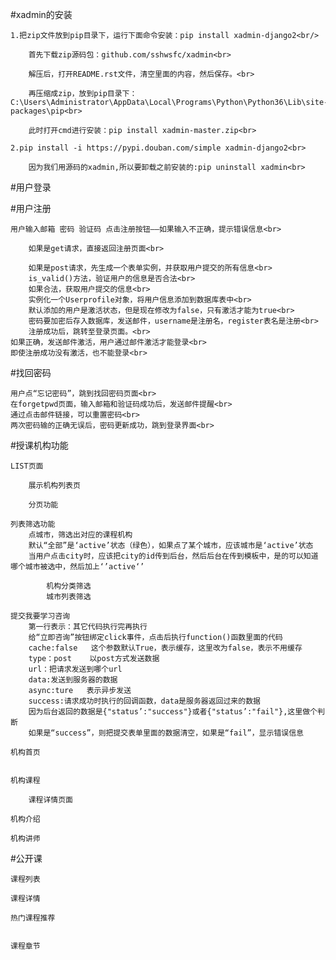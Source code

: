 #xadmin的安装

    1.把zip文件放到pip目录下，运行下面命令安装：pip install xadmin-django2<br/>
    
        首先下载zip源码包：github.com/sshwsfc/xadmin<br>
        
        解压后，打开README.rst文件，清空里面的内容，然后保存。<br>
        
        再压缩成zip，放到pip目录下：C:\Users\Administrator\AppData\Local\Programs\Python\Python36\Lib\site-packages\pip<br>
        
        此时打开cmd进行安装：pip install xadmin-master.zip<br>
        
    2.pip install -i https://pypi.douban.com/simple xadmin-django2<br>
    
        因为我们用源码的xadmin,所以要卸载之前安装的:pip uninstall xadmin<br>


#用户登录


#用户注册

    用户输入邮箱 密码 验证码 点击注册按钮——如果输入不正确，提示错误信息<br>
    
        如果是get请求，直接返回注册页面<br>
        
        如果是post请求，先生成一个表单实例，并获取用户提交的所有信息<br>
        is_valid()方法，验证用户的信息是否合法<br>
        如果合法，获取用户提交的信息<br>
        实例化一个Userprofile对象，将用户信息添加到数据库表中<br>
        默认添加的用户是激活状态，但是现在修改为false，只有激活才能为true<br>
        密码要加密后存入数据库，发送邮件，username是注册名，register表名是注册<br>
        注册成功后，跳转至登录页面。<br>
    如果正确，发送邮件激活，用户通过邮件激活才能登录<br>
    即使注册成功没有激活，也不能登录<br>

#找回密码

    用户点“忘记密码”，跳到找回密码页面<br>
    在forgetpwd页面，输入邮箱和验证码成功后，发送邮件提醒<br>
    通过点击邮件链接，可以重置密码<br>
    两次密码输的正确无误后，密码更新成功，跳到登录界面<br>


#授课机构功能

    LIST页面
    
        展示机构列表页

        分页功能

    列表筛选功能
        点城市，筛选出对应的课程机构
        默认“全部”是‘active’状态（绿色），如果点了某个城市，应该城市是‘active’状态
        当用户点击city时，应该把city的id传到后台，然后后台在传到模板中，是的可以知道哪个城市被选中，然后加上‘’active‘’

            机构分类筛选
            城市列表筛选

    提交我要学习咨询
        第一行表示：其它代码执行完再执行
        给“立即咨询”按钮绑定click事件，点击后执行function()函数里面的代码
        cache:false   这个参数默认True，表示缓存，这里改为false，表示不用缓存
        type：post    以post方式发送数据
        url：把请求发送到哪个url
        data:发送到服务器的数据
        async:ture   表示异步发送
        success:请求成功时执行的回调函数，data是服务器返回过来的数据
        因为后台返回的数据是{"status’:"success"}或者{"status’:"fail"},这里做个判断
        如果是“success”，则把提交表单里面的数据清空，如果是“fail”，显示错误信息

    机构首页


    机构课程
    
        课程详情页面

    机构介绍

    机构讲师

#公开课

    课程列表

    课程详情

    热门课程推荐


    课程章节
